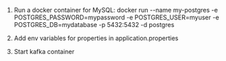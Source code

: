 1. Run a docker container for MySQL:
docker run --name my-postgres -e POSTGRES_PASSWORD=mypassword -e POSTGRES_USER=myuser -e POSTGRES_DB=mydatabase -p 5432:5432 -d postgres

2. Add env variables for properties in application.properties

3. Start kafka container 


